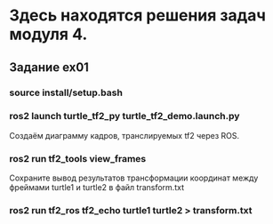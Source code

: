 # Здесь находятся решения задач модуля 4.

## Задание ex01
### source install/setup.bash
### ros2 launch turtle_tf2_py turtle_tf2_demo.launch.py

Создаём диаграмму кадров, транслируемых tf2 через ROS.
### ros2 run tf2_tools view_frames

Сохраните вывод результатов трансформации координат между фреймами turtle1 и turtle2 в файл transform.txt 
### ros2 run tf2_ros tf2_echo turtle1 turtle2 > transform.txt
